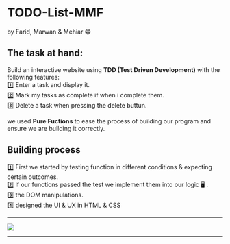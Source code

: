 #  TODO-List-MMF
by Farid, Marwan & Mehiar :grin: 

## The task at hand:
Build an interactive website using **TDD (Test Driven Development)** with the following features: <br>
:one: Enter a task and display it. <br>
:two: Mark my tasks as complete if when i complete them.<br>
:three: Delete a task when pressing the delete buttun.<br>

we used **Pure Fuctions** to ease the process of building our program and ensure we are building it correctly.

## Building process
:one: First we started by testing function in different conditions & expecting certain outcomes.<br>
:two: if our functions passed the test we implement them into our logic :desktop_computer: .<br>
:three: the DOM manipulations.<br>
:four: designed the UI & UX in HTML & CSS<br>

-------------------------

![](https://i.imgur.com/AqTDJ9d.png)

-------------------------
